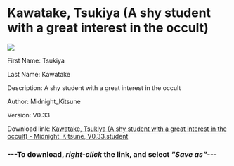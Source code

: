 # Kawatake, Tsukiya (A shy student with a great interest in the occult)

<img src = "https://raw.githubusercontent.com/Arbiter1223/Daigaku-Gurashi-Custom-Students/master/Students/Files/Kawatake%2C%20Tsukiya%20(A%20shy%20student%20with%20a%20great%20interest%20in%20the%20occult).png">

First Name: Tsukiya

Last Name: Kawatake

Description: A shy student with a great interest in the occult

Author: Midnight_Kitsune

Version: V0.33

Download link: <a href="https://raw.githubusercontent.com/Arbiter1223/Daigaku-Gurashi-Custom-Students/master/Students/Files/Kawatake%2C%20Tsukiya%20(A%20shy%20student%20with%20a%20great%20interest%20in%20the%20occult)%20-%20Midnight_Kitsune%2C%20V0.33.student">Kawatake, Tsukiya (A shy student with a great interest in the occult) - Midnight_Kitsune, V0.33.student</a>

### ---**To download, _right-click_ the link, and select _"Save as"_**---
